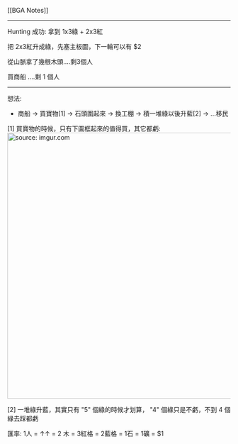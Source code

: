 [[BGA Notes]]

---

Hunting 成功: 拿到 1x3綠 + 2x3紅

把 2x3紅升成綠，先塞主板圖，下一輪可以有 $2

從山脈拿了幾根木頭....剩3個人

買商船 ....剩 1 個人

---

想法: 
- 商船 →  買寶物[1] → 石頭圍起來 → 換工棚 → 積一堆綠以後升藍[2] → ...移民


[1] 買寶物的時候，只有下圖框起來的值得買，其它都虧:
<a href="https://imgur.com/60rKtN0"><img src="https://i.imgur.com/60rKtN0.jpg" title="source: imgur.com" width="600px"/></a>

[2] 一堆綠升藍，其實只有 "5" 個綠的時候才划算， "4" 個綠只是不虧，不到 4 個綠去踩都虧

匯率: 1人 = ↑↑ = 2 木 = 3紅格 = 2藍格 = 1石 = 1礦 = $1